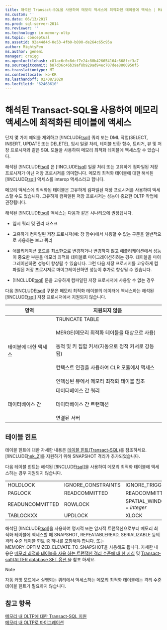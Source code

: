 ```yaml
---
title: 해석된 Transact-SQL을 사용하여 메모리 액세스에 최적화된 테이블에 액세스 | Microsoft 문서
ms.custom: ''
ms.date: 06/13/2017
ms.prod: sql-server-2014
ms.reviewer: ''
ms.technology: in-memory-oltp
ms.topic: conceptual
ms.assetid: 92a44d4d-0e53-4fb0-b890-de264c65c95a
author: MightyPen
ms.author: genemi
manager: craigg
ms.openlocfilehash: c81ac6c0c8dcf7e24c80b426654164c668fcf3a7
ms.sourcegitcommit: b87d36c46b39af8b929ad94ec707dee8800950f5
ms.translationtype: MT
ms.contentlocale: ko-KR
ms.lasthandoff: 02/08/2020
ms.locfileid: "62468610"
---
```

# <a name="accessing-memory-optimized-tables-using-interpreted-transact-sql"></a>해석된 Transact-SQL을 사용하여 메모리 액세스에 최적화된 테이블에 액세스
  단지 몇 가지 예외를 제외하고 [!INCLUDE[tsql](../../includes/tsql-md.md)] 쿼리 또는 DML 작업(SELECT, INSERT, UPDATE 또는 DELETE), 임시 일괄 처리, 테이블 반환 함수, 트리거, 뷰 및 저장 프로시저와 같은 SQL 모듈을 사용하여 메모리 최적화 테이블에 액세스할 수 있습니다.  
  
 해석된 [!INCLUDE[tsql](../../includes/tsql-md.md)] 은 [!INCLUDE[tsql](../../includes/tsql-md.md)] 일괄 처리 또는 고유하게 컴파일된 저장 프로시저가 아닌 저장 프로시저를 의미합니다. 메모리 최적화 테이블에 대한 해석된 [!INCLUDE[tsql](../../includes/tsql-md.md)] 액세스를 interop 액세스라고 합니다.  
  
 메모리 액세스에 최적화된 테이블은 고유하게 컴파일된 저장 프로시저를 사용하여 액세스할 수도 있습니다. 고유하게 컴파일된 저장 프로시저는 성능이 중요한 OLTP 작업에 권장됩니다.  
  
 해석된 [!INCLUDE[tsql](../../includes/tsql-md.md)] 액세스는 다음과 같은 시나리오에 권장됩니다.  
  
-   임시 쿼리 및 관리 태스크  
  
-   고유하게 컴파일된 저장 프로시저(예: 창 함수)에서 사용할 수 없는 구문을 일반적으로 사용하는 보고 쿼리  
  
-   애플리케이션 코드를 최소한으로 변경하거나 변경하지 않고 애플리케이션에서 성능이 중요한 부분을 메모리 최적화 테이블로 마이그레이션하려는 경우. 테이블을 마이그레이션하면 성능이 향상될 수 있습니다. 그런 다음 저장 프로시저를 고유하게 컴파일된 저장 프로시저로 마이그레이션하면 성능이 추가로 향상될 수 있습니다.  
  
-   [!INCLUDE[tsql](../../includes/tsql-md.md)] 문을 고유하게 컴파일된 저장 프로시저에 사용할 수 없는 경우  
  
 다음 [!INCLUDE[tsql](../../includes/tsql-md.md)] 구문은 메모리 최적화 테이블의 데이터에 액세스하는 해석된 [!INCLUDE[tsql](../../includes/tsql-md.md)] 저장 프로시저에서 지원되지 않습니다.  
  
|영역|지원되지 않음|  
|----------|-----------------|  
|테이블에 대한 액세스|TRUNCATE TABLE<br /><br /> MERGE(메모리 최적화 테이블을 대상으로 사용)<br /><br /> 동적 및 키 집합 커서(자동으로 정적 커서로 강등됨)<br /><br /> 컨텍스트 연결을 사용하여 CLR 모듈에서 액세스<br /><br /> 인덱싱된 뷰에서 메모리 최적화 테이블 참조|  
|데이터베이스 간|데이터베이스 간 쿼리<br /><br /> 데이터베이스 간 트랜잭션<br /><br /> 연결된 서버|  
  
## <a name="table-hints"></a>테이블 힌트  
 테이블 힌트에 대한 자세한 내용은 [테이블 힌트&#40;Transact-SQL&#41;](/sql/t-sql/queries/hints-transact-sql-table)를 참조하세요. 
  [!INCLUDE[hek_2](../../includes/hek-2-md.md)]를 지원하기 위해 SNAPSHOT 격리가 추가되었습니다.  
  
 다음 테이블 힌트는 해석된 [!INCLUDE[tsql](../../includes/tsql-md.md)]을 사용하여 메모리 최적화 테이블에 액세스하는 경우 지원되지 않습니다.  
  
|||||  
|-|-|-|-|  
|HOLDLOCK|IGNORE_CONSTRAINTS|IGNORE_TRIGGERS|NOWAIT|  
|PAGLOCK|READCOMMITTED|READCOMMITTEDLOCK|READPAST|  
|READUNCOMMITTED|ROWLOCK|SPATIAL_WINDOW_MAX_CELLS = *integer*|TABLOCK|  
|TABLOCKXX|UPDLOCK|XLOCK||  
  
 해석된 [!INCLUDE[tsql](../../includes/tsql-md.md)]을 사용하여 명시적 또는 암시적 트랜잭션으로부터 메모리 최적화 테이블에 액세스할 때 SNAPSHOT, REPEATABLEREAD, SERIALIZABLE 등의 격리 수준 테이블 힌트 중 하나를 포함해야 합니다. 또는 MEMORY_OPTIMIZED_ELEVATE_TO_SNAPSHOT을 사용해도 됩니다. 자세한 내용은 [메모리 최적화 테이블을 사용 하는 트랜잭션 격리 수준에 대 한 지침](memory-optimized-tables.md) 및 [Transact-sql&#41;&#40;ALTER database SET 옵션 ](/sql/t-sql/statements/alter-database-transact-sql-set-options)을 참조 하세요.  
  
> [!NOTE]  
>  자동 커밋 모드에서 실행되는 쿼리에서 액세스하는 메모리 최적화 테이블에는 격리 수준 테이블 힌트가 필요하지 않습니다.  
  
## <a name="see-also"></a>참고 항목  
 [메모리 내 OLTP에 대한 Transact-SQL 지원](transact-sql-support-for-in-memory-oltp.md)   
 [메모리 내 OLTP로 마이그레이션](migrating-to-in-memory-oltp.md)  
  
  

